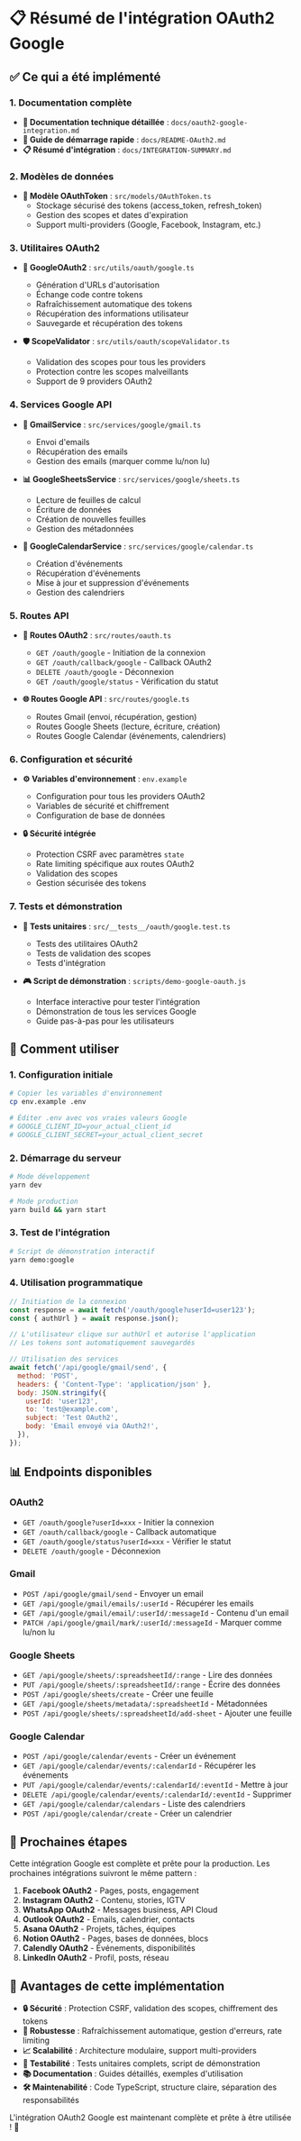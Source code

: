 # 📋 Résumé de l'intégration OAuth2 Google

## ✅ Ce qui a été implémenté

### 1. Documentation complète

- **📜 Documentation technique détaillée** : `docs/oauth2-google-integration.md`
- **🚀 Guide de démarrage rapide** : `docs/README-OAuth2.md`
- **📋 Résumé d'intégration** : `docs/INTEGRATION-SUMMARY.md`

### 2. Modèles de données

- **🔐 Modèle OAuthToken** : `src/models/OAuthToken.ts`
  - Stockage sécurisé des tokens (access_token, refresh_token)
  - Gestion des scopes et dates d'expiration
  - Support multi-providers (Google, Facebook, Instagram, etc.)

### 3. Utilitaires OAuth2

- **🔧 GoogleOAuth2** : `src/utils/oauth/google.ts`
  - Génération d'URLs d'autorisation
  - Échange code contre tokens
  - Rafraîchissement automatique des tokens
  - Récupération des informations utilisateur
  - Sauvegarde et récupération des tokens

- **🛡️ ScopeValidator** : `src/utils/oauth/scopeValidator.ts`
  - Validation des scopes pour tous les providers
  - Protection contre les scopes malveillants
  - Support de 9 providers OAuth2

### 4. Services Google API

- **📧 GmailService** : `src/services/google/gmail.ts`
  - Envoi d'emails
  - Récupération des emails
  - Gestion des emails (marquer comme lu/non lu)

- **📊 GoogleSheetsService** : `src/services/google/sheets.ts`
  - Lecture de feuilles de calcul
  - Écriture de données
  - Création de nouvelles feuilles
  - Gestion des métadonnées

- **📅 GoogleCalendarService** : `src/services/google/calendar.ts`
  - Création d'événements
  - Récupération d'événements
  - Mise à jour et suppression d'événements
  - Gestion des calendriers

### 5. Routes API

- **🔐 Routes OAuth2** : `src/routes/oauth.ts`
  - `GET /oauth/google` - Initiation de la connexion
  - `GET /oauth/callback/google` - Callback OAuth2
  - `DELETE /oauth/google` - Déconnexion
  - `GET /oauth/google/status` - Vérification du statut

- **🌐 Routes Google API** : `src/routes/google.ts`
  - Routes Gmail (envoi, récupération, gestion)
  - Routes Google Sheets (lecture, écriture, création)
  - Routes Google Calendar (événements, calendriers)

### 6. Configuration et sécurité

- **⚙️ Variables d'environnement** : `env.example`
  - Configuration pour tous les providers OAuth2
  - Variables de sécurité et chiffrement
  - Configuration de base de données

- **🔒 Sécurité intégrée**
  - Protection CSRF avec paramètres `state`
  - Rate limiting spécifique aux routes OAuth2
  - Validation des scopes
  - Gestion sécurisée des tokens

### 7. Tests et démonstration

- **🧪 Tests unitaires** : `src/__tests__/oauth/google.test.ts`
  - Tests des utilitaires OAuth2
  - Tests de validation des scopes
  - Tests d'intégration

- **🎮 Script de démonstration** : `scripts/demo-google-oauth.js`
  - Interface interactive pour tester l'intégration
  - Démonstration de tous les services Google
  - Guide pas-à-pas pour les utilisateurs

## 🚀 Comment utiliser

### 1. Configuration initiale

```bash
# Copier les variables d'environnement
cp env.example .env

# Éditer .env avec vos vraies valeurs Google
# GOOGLE_CLIENT_ID=your_actual_client_id
# GOOGLE_CLIENT_SECRET=your_actual_client_secret
```

### 2. Démarrage du serveur

```bash
# Mode développement
yarn dev

# Mode production
yarn build && yarn start
```

### 3. Test de l'intégration

```bash
# Script de démonstration interactif
yarn demo:google
```

### 4. Utilisation programmatique

```javascript
// Initiation de la connexion
const response = await fetch('/oauth/google?userId=user123');
const { authUrl } = await response.json();

// L'utilisateur clique sur authUrl et autorise l'application
// Les tokens sont automatiquement sauvegardés

// Utilisation des services
await fetch('/api/google/gmail/send', {
  method: 'POST',
  headers: { 'Content-Type': 'application/json' },
  body: JSON.stringify({
    userId: 'user123',
    to: 'test@example.com',
    subject: 'Test OAuth2',
    body: 'Email envoyé via OAuth2!',
  }),
});
```

## 📊 Endpoints disponibles

### OAuth2

- `GET /oauth/google?userId=xxx` - Initier la connexion
- `GET /oauth/callback/google` - Callback automatique
- `GET /oauth/google/status?userId=xxx` - Vérifier le statut
- `DELETE /oauth/google` - Déconnexion

### Gmail

- `POST /api/google/gmail/send` - Envoyer un email
- `GET /api/google/gmail/emails/:userId` - Récupérer les emails
- `GET /api/google/gmail/email/:userId/:messageId` - Contenu d'un email
- `PATCH /api/google/gmail/mark/:userId/:messageId` - Marquer comme lu/non lu

### Google Sheets

- `GET /api/google/sheets/:spreadsheetId/:range` - Lire des données
- `PUT /api/google/sheets/:spreadsheetId/:range` - Écrire des données
- `POST /api/google/sheets/create` - Créer une feuille
- `GET /api/google/sheets/metadata/:spreadsheetId` - Métadonnées
- `POST /api/google/sheets/:spreadsheetId/add-sheet` - Ajouter une feuille

### Google Calendar

- `POST /api/google/calendar/events` - Créer un événement
- `GET /api/google/calendar/events/:calendarId` - Récupérer les événements
- `PUT /api/google/calendar/events/:calendarId/:eventId` - Mettre à jour
- `DELETE /api/google/calendar/events/:calendarId/:eventId` - Supprimer
- `GET /api/google/calendar/calendars` - Liste des calendriers
- `POST /api/google/calendar/create` - Créer un calendrier

## 🔄 Prochaines étapes

Cette intégration Google est complète et prête pour la production. Les prochaines intégrations suivront le même pattern :

1. **Facebook OAuth2** - Pages, posts, engagement
2. **Instagram OAuth2** - Contenu, stories, IGTV
3. **WhatsApp OAuth2** - Messages business, API Cloud
4. **Outlook OAuth2** - Emails, calendrier, contacts
5. **Asana OAuth2** - Projets, tâches, équipes
6. **Notion OAuth2** - Pages, bases de données, blocs
7. **Calendly OAuth2** - Événements, disponibilités
8. **LinkedIn OAuth2** - Profil, posts, réseau

## 🎯 Avantages de cette implémentation

- **🔒 Sécurité** : Protection CSRF, validation des scopes, chiffrement des tokens
- **🔄 Robustesse** : Rafraîchissement automatique, gestion d'erreurs, rate limiting
- **📈 Scalabilité** : Architecture modulaire, support multi-providers
- **🧪 Testabilité** : Tests unitaires complets, script de démonstration
- **📚 Documentation** : Guides détaillés, exemples d'utilisation
- **🛠️ Maintenabilité** : Code TypeScript, structure claire, séparation des responsabilités

L'intégration OAuth2 Google est maintenant complète et prête à être utilisée ! 🎉
